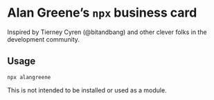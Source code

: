 # Alan Greene’s `npx` business card

Inspired by Tierney Cyren (@bitandbang) and other clever folks in the development community.

## Usage

`npx alangreene`

This is not intended to be installed or used as a module.
